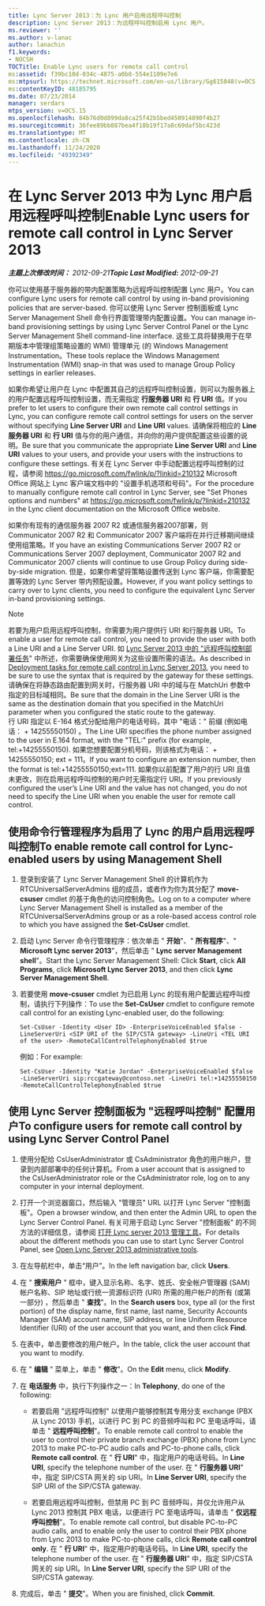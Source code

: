 ```yaml
---
title: Lync Server 2013：为 Lync 用户启用远程呼叫控制
description: Lync Server 2013：为远程呼叫控制启用 Lync 用户。
ms.reviewer: ''
ms.author: v-lanac
author: lanachin
f1.keywords:
- NOCSH
TOCTitle: Enable Lync users for remote call control
ms:assetid: f39bc10d-034c-4875-a0b8-554e1109e7e6
ms:mtpsurl: https://technet.microsoft.com/en-us/library/Gg615048(v=OCS.15)
ms:contentKeyID: 48185795
ms.date: 07/23/2014
manager: serdars
mtps_version: v=OCS.15
ms.openlocfilehash: 84b76d0d899da8ca25f42b5bed450914890f4b27
ms.sourcegitcommit: 36fee89bb887bea4f18b19f17a8c69daf5bc423d
ms.translationtype: MT
ms.contentlocale: zh-CN
ms.lasthandoff: 11/24/2020
ms.locfileid: "49392349"
---
```

# <a name="enable-lync-users-for-remote-call-control-in-lync-server-2013"></a><span data-ttu-id="8e5c3-103">在 Lync Server 2013 中为 Lync 用户启用远程呼叫控制</span><span class="sxs-lookup"><span data-stu-id="8e5c3-103">Enable Lync users for remote call control in Lync Server 2013</span></span>

<div data-xmlns="http://www.w3.org/1999/xhtml">

<div class="topic" data-xmlns="http://www.w3.org/1999/xhtml" data-msxsl="urn:schemas-microsoft-com:xslt" data-cs="https://msdn.microsoft.com/">

<div data-asp="https://msdn2.microsoft.com/asp">



</div>

<div id="mainSection">

<div id="mainBody"><span data-ttu-id="8e5c3-104">

<span> </span></span><span class="sxs-lookup"><span data-stu-id="8e5c3-104">

<span> </span></span></span>

<span data-ttu-id="8e5c3-105">_**主题上次修改时间：** 2012-09-21_</span><span class="sxs-lookup"><span data-stu-id="8e5c3-105">_**Topic Last Modified:** 2012-09-21_</span></span>

<span data-ttu-id="8e5c3-106">你可以使用基于服务器的带内配置策略为远程呼叫控制配置 Lync 用户。</span><span class="sxs-lookup"><span data-stu-id="8e5c3-106">You can configure Lync users for remote call control by using in-band provisioning policies that are server-based.</span></span> <span data-ttu-id="8e5c3-107">你可以使用 Lync Server 控制面板或 Lync Server Management Shell 命令行界面管理带内配置设置。</span><span class="sxs-lookup"><span data-stu-id="8e5c3-107">You can manage in-band provisioning settings by using Lync Server Control Panel or the Lync Server Management Shell command-line interface.</span></span> <span data-ttu-id="8e5c3-108">这些工具将替换用于在早期版本中管理组策略设置的 WMI) 管理单元 (的 Windows Management Instrumentation。</span><span class="sxs-lookup"><span data-stu-id="8e5c3-108">These tools replace the Windows Management Instrumentation (WMI) snap-in that was used to manage Group Policy settings in earlier releases.</span></span>

<span data-ttu-id="8e5c3-109">如果你希望让用户在 Lync 中配置其自己的远程呼叫控制设置，则可以为服务器上的用户配置远程呼叫控制设置，而无需指定 **行服务器 URI** 和 **行 URI** 值。</span><span class="sxs-lookup"><span data-stu-id="8e5c3-109">If you prefer to let users to configure their own remote call control settings in Lync, you can configure remote call control settings for users on the server without specifying **Line Server URI** and **Line URI** values.</span></span> <span data-ttu-id="8e5c3-110">请确保将相应的 **Line 服务器 URI** 和 **行 URI** 值与你的用户通信，并向你的用户提供配置这些设置的说明。</span><span class="sxs-lookup"><span data-stu-id="8e5c3-110">Be sure that you communicate the appropriate **Line Server URI** and **Line URI** values to your users, and provide your users with the instructions to configure these settings.</span></span> <span data-ttu-id="8e5c3-111">有关在 Lync Server 中手动配置远程呼叫控制的过程，请参阅 <https://go.microsoft.com/fwlink/p/?linkid=210132> Microsoft Office 网站上 Lync 客户端文档中的 "设置手机选项和号码"。</span><span class="sxs-lookup"><span data-stu-id="8e5c3-111">For the procedure to manually configure remote call control in Lync Server, see "Set Phones options and numbers" at <https://go.microsoft.com/fwlink/p/?linkid=210132> in the Lync client documentation on the Microsoft Office website.</span></span>

<span data-ttu-id="8e5c3-112">如果你有现有的通信服务器 2007 R2 或通信服务器2007部署，则 Communicator 2007 R2 和 Communicator 2007 客户端将在并行迁移期间继续使用组策略。</span><span class="sxs-lookup"><span data-stu-id="8e5c3-112">If you have an existing Communications Server 2007 R2 or Communications Server 2007 deployment, Communicator 2007 R2 and Communicator 2007 clients will continue to use Group Policy during side-by-side migration.</span></span> <span data-ttu-id="8e5c3-113">但是，如果你希望将策略设置传送到 Lync 客户端，你需要配置等效的 Lync Server 带内预配设置。</span><span class="sxs-lookup"><span data-stu-id="8e5c3-113">However, if you want policy settings to carry over to Lync clients, you need to configure the equivalent Lync Server in-band provisioning settings.</span></span>

<div>


> [!NOTE]  
> <span data-ttu-id="8e5c3-114">若要为用户启用远程呼叫控制，你需要为用户提供行 URI 和行服务器 URI。</span><span class="sxs-lookup"><span data-stu-id="8e5c3-114">To enable a user for remote call control, you need to provide the user with both a Line URI and a Line Server URI.</span></span> <span data-ttu-id="8e5c3-115">如 <A href="lync-server-2013-deployment-tasks-for-remote-call-control.md">Lync Server 2013 中的 "远程呼叫控制部署任务</A>" 中所述，你需要确保使用网关为这些设置所需的语法。</span><span class="sxs-lookup"><span data-stu-id="8e5c3-115">As described in <A href="lync-server-2013-deployment-tasks-for-remote-call-control.md">Deployment tasks for remote call control in Lync Server 2013</A>, you need to be sure to use the syntax that is required by the gateway for these settings.</span></span><BR><span data-ttu-id="8e5c3-116">请确保在将静态路由配置到网关时，行服务器 URI 中的域与在 MatchUri 参数中指定的目标域相同。</span><span class="sxs-lookup"><span data-stu-id="8e5c3-116">Be sure that the domain in the Line Server URI is the same as the destination domain that you specified in the MatchUri parameter when you configured the static route to the gateway.</span></span><BR><span data-ttu-id="8e5c3-117">行 URI 指定以 E-164 格式分配给用户的电话号码，其中 "电话：" 前缀 (例如电话： + 14255550150) 。</span><span class="sxs-lookup"><span data-stu-id="8e5c3-117">The Line URI specifies the phone number assigned to the user in E.164 format, with the "TEL:" prefix (for example, tel:+14255550150).</span></span> <span data-ttu-id="8e5c3-118">如果您想要配置分机号码，则该格式为电话： + 14255550150; ext = 111。</span><span class="sxs-lookup"><span data-stu-id="8e5c3-118">If you want to configure an extension number, then the format is tel:+14255550150;ext=111.</span></span> <span data-ttu-id="8e5c3-119">如果你以前配置了用户的行 URI 且值未更改，则在启用远程呼叫控制的用户时无需指定行 URI。</span><span class="sxs-lookup"><span data-stu-id="8e5c3-119">If you previously configured the user’s Line URI and the value has not changed, you do not need to specify the Line URI when you enable the user for remote call control.</span></span>



</div>

<div>

## <a name="to-enable-remote-call-control-for-lync-enabled-users-by-using-management-shell"></a><span data-ttu-id="8e5c3-120">使用命令行管理程序为启用了 Lync 的用户启用远程呼叫控制</span><span class="sxs-lookup"><span data-stu-id="8e5c3-120">To enable remote call control for Lync-enabled users by using Management Shell</span></span>

1.  <span data-ttu-id="8e5c3-121">登录到安装了 Lync Server Management Shell 的计算机作为 RTCUniversalServerAdmins 组的成员，或者作为你为其分配了 **move-csuser** cmdlet 的基于角色的访问控制角色。</span><span class="sxs-lookup"><span data-stu-id="8e5c3-121">Log on to a computer where Lync Server Management Shell is installed as a member of the RTCUniversalServerAdmins group or as a role-based access control role to which you have assigned the **Set-CsUser** cmdlet.</span></span>

2.  <span data-ttu-id="8e5c3-122">启动 Lync Server 命令行管理程序：依次单击 " **开始**"、" **所有程序**"、" **Microsoft Lync server 2013**"，然后单击 " **Lync server Management shell**"。</span><span class="sxs-lookup"><span data-stu-id="8e5c3-122">Start the Lync Server Management Shell: Click **Start**, click **All Programs**, click **Microsoft Lync Server 2013**, and then click **Lync Server Management Shell**.</span></span>

3.  <span data-ttu-id="8e5c3-123">若要使用 **move-csuser** cmdlet 为已启用 Lync 的现有用户配置远程呼叫控制，请执行下列操作：</span><span class="sxs-lookup"><span data-stu-id="8e5c3-123">To use the **Set-CsUser** cmdlet to configure remote call control for an existing Lync-enabled user, do the following:</span></span>
    
        Set-CsUser -Identity <User ID> -EnterpriseVoiceEnabled $false -LineServerUri <SIP URI of the SIP/CSTA gateway> -LineUri <TEL URI of the user> -RemoteCallControlTelephonyEnabled $true
    
    <span data-ttu-id="8e5c3-124">例如：</span><span class="sxs-lookup"><span data-stu-id="8e5c3-124">For example:</span></span>
    
        Set-CsUser -Identity "Katie Jordan" -EnterpriseVoiceEnabled $false -LineServerUri sip:rccgateway@contoso.net -LineUri tel:+14255550150 -RemoteCallControlTelephonyEnabled $true

</div>

<div>

## <a name="to-configure-users-for-remote-call-control-by-using-lync-server-control-panel"></a><span data-ttu-id="8e5c3-125">使用 Lync Server 控制面板为 "远程呼叫控制" 配置用户</span><span class="sxs-lookup"><span data-stu-id="8e5c3-125">To configure users for remote call control by using Lync Server Control Panel</span></span>

1.  <span data-ttu-id="8e5c3-126">使用分配给 CsUserAdministrator 或 CsAdministrator 角色的用户帐户，登录到内部部署中的任何计算机。</span><span class="sxs-lookup"><span data-stu-id="8e5c3-126">From a user account that is assigned to the CsUserAdministrator role or the CsAdministrator role, log on to any computer in your internal deployment.</span></span>

2.  <span data-ttu-id="8e5c3-127">打开一个浏览器窗口，然后输入 "管理员" URL 以打开 Lync Server "控制面板"。</span><span class="sxs-lookup"><span data-stu-id="8e5c3-127">Open a browser window, and then enter the Admin URL to open the Lync Server Control Panel.</span></span> <span data-ttu-id="8e5c3-128">有关可用于启动 Lync Server "控制面板" 的不同方法的详细信息，请参阅 [打开 Lync server 2013 管理工具](lync-server-2013-open-lync-server-administrative-tools.md)。</span><span class="sxs-lookup"><span data-stu-id="8e5c3-128">For details about the different methods you can use to start Lync Server Control Panel, see [Open Lync Server 2013 administrative tools](lync-server-2013-open-lync-server-administrative-tools.md).</span></span>

3.  <span data-ttu-id="8e5c3-129">在左导航栏中，单击“用户”。</span><span class="sxs-lookup"><span data-stu-id="8e5c3-129">In the left navigation bar, click **Users**.</span></span>

4.  <span data-ttu-id="8e5c3-130">在 " **搜索用户** " 框中，键入显示名称、名字、姓氏、安全帐户管理器 (SAM) 帐户名称、SIP 地址或行统一资源标识符 (URI) 所需的用户帐户的所有 (或第一部分) ，然后单击 " **查找**"。</span><span class="sxs-lookup"><span data-stu-id="8e5c3-130">In the **Search users** box, type all (or the first portion) of the display name, first name, last name, Security Accounts Manager (SAM) account name, SIP address, or line Uniform Resource Identifier (URI) of the user account that you want, and then click **Find**.</span></span>

5.  <span data-ttu-id="8e5c3-131">在表中，单击要修改的用户帐户。</span><span class="sxs-lookup"><span data-stu-id="8e5c3-131">In the table, click the user account that you want to modify.</span></span>

6.  <span data-ttu-id="8e5c3-132">在 " **编辑** " 菜单上，单击 " **修改**"。</span><span class="sxs-lookup"><span data-stu-id="8e5c3-132">On the **Edit** menu, click **Modify**.</span></span>

7.  <span data-ttu-id="8e5c3-133">在 **电话服务** 中，执行下列操作之一：</span><span class="sxs-lookup"><span data-stu-id="8e5c3-133">In **Telephony**, do one of the following:</span></span>
    
      - <span data-ttu-id="8e5c3-134">若要启用 "远程呼叫控制" 以使用户能够控制其专用分支 exchange (PBX 从 Lync 2013) 手机，以进行 PC 到 PC 的音频呼叫和 PC 至电话呼叫，请单击 " **远程呼叫控制**"。</span><span class="sxs-lookup"><span data-stu-id="8e5c3-134">To enable remote call control to enable the user to control their private branch exchange (PBX) phone from Lync 2013 to make PC-to-PC audio calls and PC-to-phone calls, click **Remote call control**.</span></span> <span data-ttu-id="8e5c3-135">在 " **行 URI**" 中，指定用户的电话号码。</span><span class="sxs-lookup"><span data-stu-id="8e5c3-135">In **Line URI**, specify the telephone number of the user.</span></span> <span data-ttu-id="8e5c3-136">在 " **行服务器 URI**" 中，指定 SIP/CSTA 网关的 sip URI。</span><span class="sxs-lookup"><span data-stu-id="8e5c3-136">In **Line Server URI**, specify the SIP URI of the SIP/CSTA gateway.</span></span>
    
      - <span data-ttu-id="8e5c3-137">若要启用远程呼叫控制，但禁用 PC 到 PC 音频呼叫，并仅允许用户从 Lync 2013 控制其 PBX 电话，以便进行 PC 至电话呼叫，请单击 " **仅远程呼叫控制**"。</span><span class="sxs-lookup"><span data-stu-id="8e5c3-137">To enable remote call control, but disable PC-to-PC audio calls, and to enable only the user to control their PBX phone from Lync 2013 to make PC-to-phone calls, click **Remote call control only**.</span></span> <span data-ttu-id="8e5c3-138">在 " **行 URI**" 中，指定用户的电话号码。</span><span class="sxs-lookup"><span data-stu-id="8e5c3-138">In **Line URI**, specify the telephone number of the user.</span></span> <span data-ttu-id="8e5c3-139">在 " **行服务器 URI**" 中，指定 SIP/CSTA 网关的 sip URI。</span><span class="sxs-lookup"><span data-stu-id="8e5c3-139">In **Line Server URI**, specify the SIP URI of the SIP/CSTA gateway.</span></span>

8.  <span data-ttu-id="8e5c3-140">完成后，单击 " **提交**"。</span><span class="sxs-lookup"><span data-stu-id="8e5c3-140">When you are finished, click **Commit**.</span></span>

<span data-ttu-id="8e5c3-141"></div>

</div>

<span> </span>

</div>

</div>

</span><span class="sxs-lookup"><span data-stu-id="8e5c3-141"></div>

</div>

<span> </span>

</div>

</div>

</span></span></div>

